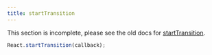 ```yaml
---
title: startTransition
---
```


<Wip>

This section is incomplete, please see the old docs for [startTransition](https://reactjs.org/docs/react-api.html#starttransition).

</Wip>


<Intro>

```js
React.startTransition(callback);
```

</Intro>
